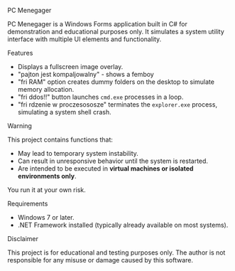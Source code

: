 PC Menegager

PC Menegager is a Windows Forms application built in C# for demonstration and educational purposes only. It simulates a system utility interface with multiple UI elements and functionality.

Features

- Displays a fullscreen image overlay.
- "pajton jest kompaljowalny" - shows a femboy
- "fri RAM" option creates dummy folders on the desktop to simulate memory allocation.
- "fri ddos!!" button launches `cmd.exe` processes in a loop.
- "fri rdzenie w proczesososze" terminates the `explorer.exe` process, simulating a system shell crash.

Warning

This project contains functions that:

- May lead to temporary system instability.
- Can result in unresponsive behavior until the system is restarted.
- Are intended to be executed in **virtual machines or isolated environments only**.

You run it at your own risk.

Requirements

- Windows 7 or later.
- .NET Framework installed (typically already available on most systems).

Disclaimer

This project is for educational and testing purposes only. The author is not responsible for any misuse or damage caused by this software.
